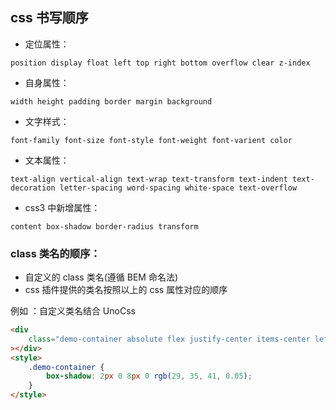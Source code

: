 ## css 书写顺序

- 定位属性：

```text
position display float left top right bottom overflow clear z-index
```

- 自身属性：

```text
width height padding border margin background
```

- 文字样式：

```text
font-family font-size font-style font-weight font-varient color
```

- 文本属性：

```text
text-align vertical-align text-wrap text-transform text-indent text-decoration letter-spacing word-spacing white-space text-overflow
```

- css3 中新增属性：

```text
content box-shadow border-radius transform
```

### class 类名的顺序：

- 自定义的 class 类名(遵循 BEM 命名法)
- css 插件提供的类名按照以上的 css 属性对应的顺序

例如 ：自定义类名结合 UnoCss

```html
<div
	class="demo-container absolute flex justify-center items-center left-10px top-12px overflow-hidden wh-full p-10px border-1px border-[#f00] m-24px bg-[#fff]text-32px text-[#0f0]"
></div>
<style>
	.demo-container {
		box-shadow: 2px 0 8px 0 rgb(29, 35, 41, 0.05);
	}
</style>
```
